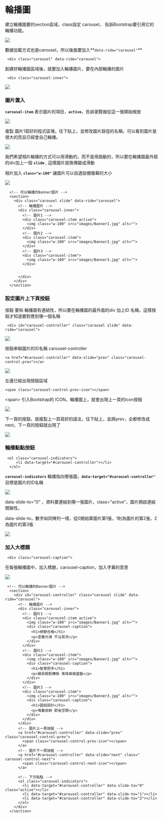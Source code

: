 # 輪播圖

建立輪播圖要的section區域，class設定 carousel， 告訴Bootstrap要引用它的輪播功能。 

![](.gitbook/assets/image%20%286%29.png)

數據加載方式也是carousel，所以後面要加入**`data-ride="carousel"`**

```markup
 <div class="carousel" data-ride="carousel">
```

創建好輪播圖區域後，就要加入輪播圖片，要在內部輪播的圖片

```markup
 <div class="carousel-inner">
```

![](.gitbook/assets/image%20%2832%29.png)

### 圖片置入

**`carousel-item`** 表示圖片的項目，**`active`**，告訴瀏覽器從這一張開始撥放

![](.gitbook/assets/image%20%284%29.png)

複製 圖片1寫好的程式區塊，往下貼上，並修改圖片路徑的名稱，可以看到圖片是很大的而且已經會自己輪播。

![](.gitbook/assets/image%20%289%29.png)

我們希望相片輪播的方式可以用滑動的，而不是用跳動的，所以要在輪播圖最外框的div加上一個 **`slide`** , 這樣圖片就換傳變成滑動

相片加入 **`class="w-100"`** 讓圖片可以自適設備螢幕的大小

![](.gitbook/assets/image%20%2828%29.png)

```markup
  <!-- 可以輪播的Banner圖片 -->
  <section>
    <div class="carousel slide" data-ride="carousel">
      <!-- 輪播圖片 -->
      <div class="carousel-inner">
        <!-- 圖片1 -->
        <div class="carousel-item active">
          <img class="w-100" src="images/Banner1.jpg" alt="">
        </div>
        <!-- 圖片2 -->
        <div class="carousel-item">
          <img class="w-100" src="images/Banner2.jpg" alt="">
        </div>
        <!-- 圖片3 -->
        <div class="carousel-item">
          <img class="w-100" src="images/Banner3.jpg" alt="">
        </div>


      </div>
    </div>
  </section>

```

### 設定圖片上下頁按鈕

按鈕 要和 輪播圖有連結性，所以要在輪播圖的最外面的div 加上ID 名稱，這樣按鈕才知道要對應到哪一個名稱

```markup
 <div id="carousel-controller" class="carousel slide" data-ride="carousel">
```

![](.gitbook/assets/image%20%2817%29.png)

按鈕串聯圖片的ID名稱 carousel-controller

```markup
<a href="#carousel-controller" data-slide="prev" class="carousel-control-prev"></a>
```

![](.gitbook/assets/image%20%2823%29.png)

左邊已經出現按鈕區域

```markup
<span class="carousel-control-prev-icon"></span>
```

&lt;span&gt; 引入Bootstrap的 ICON，輪播圖上，就會出現上一頁的icon按鈕

![](.gitbook/assets/image%20%282%29.png)

下一頁的按鈕，就複製上一頁寫好的語法，往下貼上，並將prev，全都修改成next，下一頁的按鈕就出現了

![](.gitbook/assets/image%20%2831%29.png)

### 輪播點點按鈕

```markup
 <ol class="carousel-indicators">
     <li data-target="#carousel-controller"></li>
  </ol>
```

**`carousel-indicators`** 輪播指向哪張圖，**`data-target="#carousel-controller"`** 目標是圖片的ID名稱

![](.gitbook/assets/image%20%2833%29.png)

data-slide-to="0" ，資料要連結到哪一張圖片，class="active"，圖片開啟連結關聯性。

data-slide-to，數字如同陣列一樣，從0開始算圖片第1張，1則為圖片的第2張，2為圖片的第3張

![](.gitbook/assets/image%20%2836%29.png)

### 加入大標題

```markup
 <div class="carousel-caption">
```

在每張輪播圖中，加入標題，carousel-caption，加入字幕的意思

![](.gitbook/assets/image%20%2814%29.png)

```markup
 <!-- 可以輪播的Banner圖片 -->
  <section>
    <div id="carousel-controller" class="carousel slide" data-ride="carousel">
      <!-- 輪播圖片 -->
      <div class="carousel-inner">
        <!-- 圖片1 -->
        <div class="carousel-item active">
          <img class="w-100" src="images/Banner1.jpg" alt="">
          <div class="carousel-caption">
            <h1>檢驗合格</h1>
            <p>塗層光滑 不沾易洗</p>
          </div>
        </div>
        <!-- 圖片2 -->
        <div class="carousel-item">
          <img class="w-100" src="images/Banner2.jpg" alt="">
          <div class="carousel-caption">
            <h1>智慧把手</h1>
            <p>鍋具輕鬆轉換 美味直接盛盤</p>
          </div>
        </div>
        <!-- 圖片3 -->
        <div class="carousel-item">
          <img class="w-100" src="images/Banner3.jpg" alt="">
          <div class="carousel-caption">
            <h1>圓弧設計</h1>
            <p>堆疊收納 節省空間</p>
          </div>
        </div>
      </div>
      <!-- 圖片上一頁按鈕 -->
      <a href="#carousel-controller" data-slide="prev" class="carousel-control-prev">
        <span class="carousel-control-prev-icon"></span>
      </a>
      <!-- 圖片下一頁按鈕 -->
      <a href="#carousel-controller" data-slide="next" class=" carousel-control-next">
        <span class="carousel-control-next-icon"></span>
      </a>

      <!-- 下方點點 -->
      <ol class="carousel-indicators">
        <li data-target="#carousel-controller" data-slide-to="0" class="active"></li>
        <li data-target="#carousel-controller" data-slide-to="1"></li>
        <li data-target="#carousel-controller" data-slide-to="2"></li>
      </ol>
    </div>
  </section>
```


